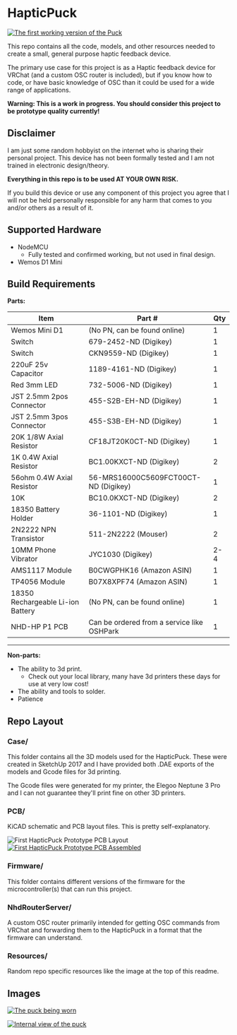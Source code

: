 # HapticPuck

[![The first working version of the Puck](Resources/Images/IMG_1495_small.jpeg)](Resources/Images/IMG_1495_full.jpeg)

This repo contains all the code, models, and other resources needed to create a small, general purpose haptic feedback device.

The primary use case for this project is as a Haptic feedback device for VRChat (and a custom OSC router is included), but if you know how to code, or have basic knowledge of OSC than it could be used for a wide range of applications.

__Warning: This is a work in progress. You should consider this project to be prototype quality currently!__

## Disclaimer

I am just some random hobbyist on the internet who is sharing their personal project. This device has not been formally tested and I am not trained in electronic design/theory.

**Everything in this repo is to be used AT YOUR OWN RISK.**

If you build this device or use any component of this project you agree that I will not be held personally responsible for any harm that comes to you and/or others as a result of it.

## Supported Hardware

- NodeMCU
    - Fully tested and confirmed working, but not used in final design.
- Wemos D1 Mini

## Build Requirements

**Parts:**


| Item | Part # | Qty |
|------|--------|-----|
| Wemos Mini D1 | (No PN, can be found online) | 1 |
| Switch | 679-2452-ND (Digikey) | 1 |
| Switch | CKN9559-ND (Digikey) | 1 |
| 220uF 25v Capacitor | 1189-4161-ND (Digikey) | 1 |
| Red 3mm LED | 732-5006-ND (Digikey) | 1 |
| JST 2.5mm 2pos Connector | 455-S2B-EH-ND (Digikey) | 1 |
| JST 2.5mm 3pos Connector | 455-S3B-EH-ND (Digikey) | 1 |
| 20K 1/8W Axial Resistor | CF18JT20K0CT-ND (Digikey) | 1 |
| 1K 0.4W Axial Resistor | BC1.00KXCT-ND (Digikey) | 2 |
| 56ohm 0.4W Axial Resistor | 56-MRS16000C5609FCT00CT-ND (Digikey) | 1 |
| 10K | BC10.0KXCT-ND (Digikey) | 2 |
| 18350 Battery Holder | 36-1101-ND (Digikey) | 1 |
| 2N2222 NPN Transistor | 511-2N2222  (Mouser) | 2 |
| 10MM Phone Vibrator | JYC1030 (Digikey) | 2-4 |
| AMS1117 Module |  B0CWGPHK16 (Amazon ASIN) | 1 |
| TP4056 Module |  B07X8XPF74 (Amazon ASIN) | 1 |
| 18350 Rechargeable Li-ion Battery | (No PN, can be found online) | 1 |
| NHD-HP P1 PCB | Can be ordered from a service like OSHPark | 1 |
-----------------------


**Non-parts:**
- The ability to 3d print.
    - Check out your local library, many have 3d printers these days for use at very low cost!
- The ability and tools to solder.
- Patience

## Repo Layout

### Case/

This folder contains all the 3D models used for the HapticPuck. These were created in SketchUp 2017 and I have provided both .DAE exports of the models and Gcode files for 3d printing.

The Gcode files were generated for my printer, the Elegoo Neptune 3 Pro and I can not guarantee they'll print fine on other 3D printers.

### PCB/

KiCAD schematic and PCB layout files. This is pretty self-explanatory.

![First HapticPuck Prototype PCB Layout](<Resources/PCB/NHD-HP P1.png>)
[![First HapticPuck Prototype PCB Assembled](Resources/PCB/IMG_1632_small.jpeg)](Resources/PCB/IMG_1632_full.jpeg)

### Firmware/

This folder contains different versions of the firmware for the microcontroller(s) that can run this project.

### NhdRouterServer/

A custom OSC router primarily intended for getting OSC commands from VRChat and forwarding them to the HapticPuck in a format that the firmware can understand.

### Resources/

Random repo specific resources like the image at the top of this readme.

## Images

[![The puck being worn](Resources/Images/IMG_1494_small.jpeg)](Resources/Images/IMG_1494_full.jpeg)

[![Internal view of the puck](Resources/Images/IMG_1478_small.jpeg)](Resources/Images/IMG_1478_full.jpeg)
